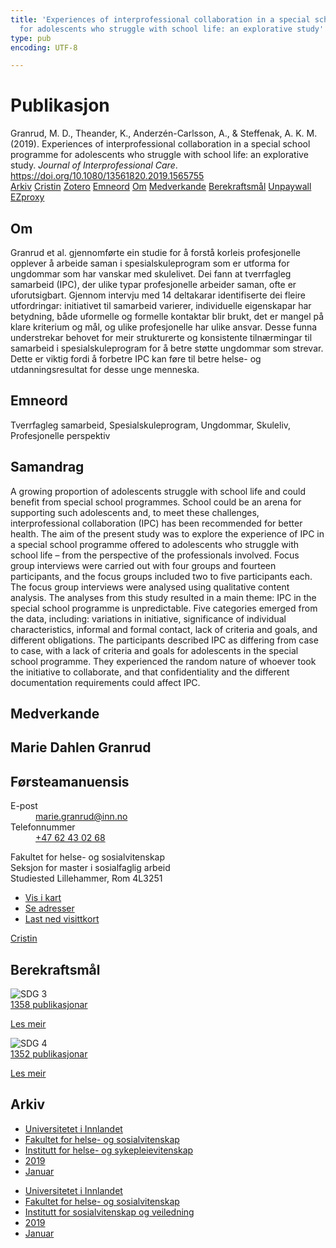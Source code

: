 ```yaml
---
title: 'Experiences of interprofessional collaboration in a special school programme
  for adolescents who struggle with school life: an explorative study'
type: pub
encoding: UTF-8

---
```

<h1>Publikasjon</h1>
<article id="csl-bib-container-N5IGEP98" class="csl-bib-container">
  <div class="csl-bib-body"> <div class="csl-entry">Granrud, M. D., Theander, K., Anderzén-Carlsson, A., &#38; Steffenak, A. K. M. (2019). Experiences of interprofessional collaboration in a special school programme for adolescents who struggle with school life: an explorative study. <i>Journal of Interprofessional Care</i>. <a href="https://doi.org/10.1080/13561820.2019.1565755">https://doi.org/10.1080/13561820.2019.1565755</a></div> </div>
  <div class="csl-bib-buttons">
    <a href="#taxonomy-article-N5IGEP98" alt="archive" class="csl-bib-button">Arkiv</a>
    <a href="https://app.cristin.no/results/show.jsf?id=1659924" alt="Cristin" class="csl-bib-button">Cristin</a>
    <a href="http://zotero.org/groups/5881554/items/N5IGEP98" alt="Zotero" class="csl-bib-button">Zotero</a>
    <a href="#keywords-article-N5IGEP98" alt="keywords" class="csl-bib-button">Emneord</a>
    <a href="#about-article-N5IGEP98" alt="about_pub" class="csl-bib-button">Om</a>
    <a href="#contributors-article-N5IGEP98" alt="contributors" class="csl-bib-button">Medverkande</a>
    <a href="#sdg-article-N5IGEP98" alt="sdg" class="csl-bib-button">Berekraftsmål</a>
    <a href="https://doi.org/10.1080/13561820.2019.1565755" alt="Unpaywall" class="csl-bib-button">Unpaywall</a>
    <a href="https://doi.org/10.1080/13561820.2019.1565755" alt="EZproxy" class="csl-bib-button">EZproxy</a>
  </div>
  <div id="csl-bib-meta-container-N5IGEP98"></div>
</article>
<div id="csl-bib-meta-N5IGEP98" class="csl-bib-meta">
  <article id="about-article-N5IGEP98" class="about_pub-article">
    <h1>Om</h1>
    Granrud et al. gjennomførte ein studie for å forstå korleis profesjonelle opplever å arbeide saman i spesialskuleprogram som er utforma for ungdommar som har vanskar med skulelivet. Dei fann at tverrfagleg samarbeid (IPC), der ulike typar profesjonelle arbeider saman, ofte er uforutsigbart. Gjennom intervju med 14 deltakarar identifiserte dei fleire utfordringar: initiativet til samarbeid varierer, individuelle eigenskapar har betydning, både uformelle og formelle kontaktar blir brukt, det er mangel på klare kriterium og mål, og ulike profesjonelle har ulike ansvar. Desse funna understrekar behovet for meir strukturerte og konsistente tilnærmingar til samarbeid i spesialskuleprogram for å betre støtte ungdommar som strevar. Dette er viktig fordi å forbetre IPC kan føre til betre helse- og utdanningsresultat for desse unge menneska.
  </article>
  <article id="keywords-article-N5IGEP98" class="keywords-article">
    <h1>Emneord</h1>
    Tverrfagleg samarbeid, Spesialskuleprogram, Ungdommar, Skuleliv, Profesjonelle perspektiv
  </article>
  <article id="abstract-article-N5IGEP98" class="abstract-article">
    <h1>Samandrag</h1>
    A growing proportion of adolescents struggle with school life and could benefit from special school programmes. School could be an arena for supporting such adolescents and, to meet these challenges, interprofessional collaboration (IPC) has been recommended for better health. The aim of the present study was to explore the experience of IPC in a special school programme offered to adolescents who struggle with school life – from the perspective of the professionals involved. Focus group interviews were carried out with four groups and fourteen participants, and the focus groups included two to five participants each. The focus group interviews were analysed using qualitative content analysis. The analyses from this study resulted in a main theme: IPC in the special school programme is unpredictable. Five categories emerged from the data, including: variations in initiative, significance of individual characteristics, informal and formal contact, lack of criteria and goals, and different obligations. The participants described IPC as differing from case to case, with a lack of criteria and goals for adolescents in the special school programme. They experienced the random nature of whoever took the initiative to collaborate, and that confidentiality and the different documentation requirements could affect IPC.
  </article>
  <article id="contributors-article-N5IGEP98" class="contributors-article">
    <h1>Medverkande</h1>
    <div class="personas"> <div class="vrtx-hinn-person-card"> <div class="photo"> <i class="lar la-user-circle missing-person"></i> </div> <div class="info"> <hgroup><h1>Marie Dahlen Granrud</h1> <h2>Førsteamanuensis</h2> </hgroup><dl> <dt>E-post</dt> <dd> <a href="mailto:marie.granrud@inn.no">marie.granrud@inn.no</a> </dd> <dt>Telefonnummer</dt> <dd><a href="tel:+4762430268"> +47 62 43 02 68 </a></dd> </dl> <p> Fakultet for helse- og sosialvitenskap<br> Seksjon for master i sosialfaglig arbeid<br> Studiested Lillehammer, Rom 4L3251 </p> <ul class="vrtx-hinn-links"> <li><a href="https://www.google.com/maps?q=60.88177,11.53669">Vis i kart</a></li> <li><a href="https://www.inn.no/finn-en-ansatt/marie-granrud.html#vrtx-hinn-addresses">Se adresser</a></li> <li><a href="https://www.inn.no/finn-en-ansatt/marie-granrud.html?vrtx=vcf">Last ned visittkort</a></li> </ul> </div> </div> <a href="https://app.cristin.no/persons/show.jsf?id=606793" alt="Cristin URL" class="personas-cristin">Cristin</a> </div>
  </article>
  <article id="sdg-article-N5IGEP98" class="sdg-article">
    <h1>Berekraftsmål</h1>
    <div class="sdg-container"><div id="sdg3" class="sdg">
        <img src="{{< params subfolder >}}images/sdg/sdg03_nn.png" class="image" alt="SDG 3">
        <div class="sdg-overlay">
          <a href="{{< params subfolder >}}nn/archive/?sdg=3#archive" class="sdg-publication-count"><span>1358</span> publikasjonar</a>
          <p><a href="https://fn.no/om-fn/fns-baerekraftsmaal/god-helse-og-livskvalitet?lang=nno-NO" class="sdg-read-more">Les meir</a></p>
        </div>
      </div> <div id="sdg4" class="sdg">
        <img src="{{< params subfolder >}}images/sdg/sdg04_nn.png" class="image" alt="SDG 4">
        <div class="sdg-overlay">
          <a href="{{< params subfolder >}}nn/archive/?sdg=4#archive" class="sdg-publication-count"><span>1352</span> publikasjonar</a>
          <p><a href="https://fn.no/om-fn/fns-baerekraftsmaal/god-utdanning?lang=nno-NO" class="sdg-read-more">Les meir</a></p>
        </div>
      </div></div>
  </article>
  <article id="taxonomy-article-N5IGEP98" class="taxonomy-article">
    <h1>Arkiv</h1>
    <ul>
      <li><a href="{{< params subfolder >}}nn/archive/?key=3DCRN523">Universitetet i Innlandet</a></li>
      <li><a href="{{< params subfolder >}}nn/archive/?key=IDKFS3MX">Fakultet for helse- og sosialvitenskap</a></li>
      <li><a href="{{< params subfolder >}}nn/archive/?key=GTV4ECMZ">Institutt for helse- og sykepleievitenskap</a></li>
      <li><a href="{{< params subfolder >}}nn/archive/?key=E7THIEEM">2019</a></li>
      <li><a href="{{< params subfolder >}}nn/archive/?key=7JE8LLZ8">Januar</a></li>
    </ul>
    <ul>
      <li><a href="{{< params subfolder >}}nn/archive/?key=3DCRN523">Universitetet i Innlandet</a></li>
      <li><a href="{{< params subfolder >}}nn/archive/?key=IDKFS3MX">Fakultet for helse- og sosialvitenskap</a></li>
      <li><a href="{{< params subfolder >}}nn/archive/?key=CU4VFGCV">Institutt for sosialvitenskap og veiledning</a></li>
      <li><a href="{{< params subfolder >}}nn/archive/?key=SIJIUZDU">2019</a></li>
      <li><a href="{{< params subfolder >}}nn/archive/?key=JE6BH2AK">Januar</a></li>
    </ul>
  </article>
</div>
